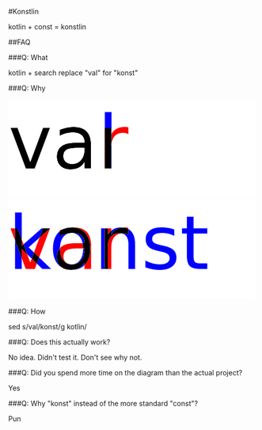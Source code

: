 #Konstlin

kotlin + const = konstlin

##FAQ

###Q: What

kotlin + search replace "val" for "konst"

###Q: Why

![](images/final.png)
![](images/var_vs_konst.png)

###Q: How

sed s/val/konst/g kotlin/ 

###Q: Does this actually work?

No idea.  Didn't test it.  Don't see why not.

###Q: Did you spend more time on the diagram than the actual project?

Yes

###Q: Why "konst" instead of the more standard "const"?

Pun
